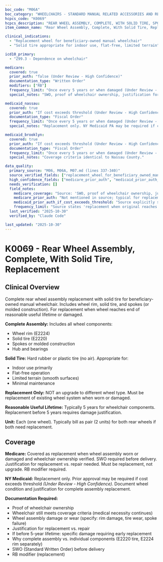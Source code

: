 ```yaml
---
boc_code: "M06A"
boc_category: "WHEELCHAIRS - STANDARD MANUAL RELATED ACCESSORIES AND REPAIRS"
hcpcs_code: "K0069"
hcpcs_description: "REAR WHEEL ASSEMBLY, COMPLETE, WITH SOLID TIRE, SPOKES OR MOLDED, REPLACEMENT ONLY, EACH"
item_common_name: "Rear Wheel Assembly, Complete, With Solid Tire, Replacement"

clinical_indications:
  - "Replacement wheel for beneficiary-owned manual wheelchair"
  - "Solid tire appropriate for indoor use, flat-free, limited terrain"

icd10_primary:
  - "Z99.3 - Dependence on wheelchair"

medicare:
  covered: true
  prior_auth: "false (Under Review - High Confidence)"
  documentation_type: "Written Order"
  modifiers: ["RB"]
  frequency_limit: "Once every 5 years or when damaged (Under Review - High Confidence)"
  special_notes: "SWO, proof of wheelchair ownership, justification for replacement vs. repair. Must be replacement only (not upgrade). Billed per each. Includes rim, tire, spokes. Replacement when original reaches 5-year lifetime or damaged. Includes E2220, E2224 components."

medicaid_nassau:
  covered: true
  prior_auth: "If cost exceeds threshold (Under Review - High Confidence)"
  documentation_type: "Fiscal Order"
  frequency_limit: "Once every 5 years or when damaged (Under Review - High Confidence)"
  special_notes: "Replacement only. NY Medicaid PA may be required if cost exceeds threshold."

medicaid_brooklyn:
  covered: true
  prior_auth: "If cost exceeds threshold (Under Review - High Confidence)"
  documentation_type: "Fiscal Order"
  frequency_limit: "Once every 5 years or when damaged (Under Review - High Confidence)"
  special_notes: "Coverage criteria identical to Nassau County."

data_quality:
  primary_source: "M06, M06A, M07.md (lines 337-340)"
  source_verified_fields: ["replacement_wheel_for_beneficiary_owned_manual_wheelchair", "solid_tire_for_indoor_flat_free", "swo_proof_of_ownership_required", "replacement_only_not_upgrade", "billed_per_each", "includes_rim_tire_spokes", "includes_e2220_e2224"]
  high_confidence_fields: ["medicare_prior_auth", "medicaid_prior_auth_if_cost_exceeds_threshold", "frequency_limit"]
  needs_verification: []
  field_notes:
    medicare_coverage: "Source: 'SWO, proof of wheelchair ownership, justification for replacement vs. repair; must be replacement only (not upgrade); billed per each; includes rim, tire, spokes; replacement when original reaches 5-year lifetime or damaged; includes E2220, E2224 components.' Explicitly states REPLACEMENT ONLY wheel assembly with 5-year reasonable useful lifetime."
    medicare_prior_auth: "Not mentioned in source; typical for replacement wheel assemblies to not require PA. Inferred from absence in source and standard replacement parts pattern."
    medicaid_prior_auth_if_cost_exceeds_threshold: "Source explicitly states 'NY Medicaid PA may be required if cost exceeds threshold' - PA required only when replacement cost exceeds NY Medicaid's predefined cost threshold for prior authorization."
    frequency_limit: "Source states 'replacement when original reaches 5-year lifetime or damaged' - inferred 5-year reasonable useful lifetime with early replacement allowed when damaged beyond repair."
  last_verified: "2025-10-30"
  verified_by: "Claude Code"

last_updated: "2025-10-30"
---
```


# K0069 - Rear Wheel Assembly, Complete, With Solid Tire, Replacement

## Clinical Overview

Complete rear wheel assembly replacement with solid tire for beneficiary-owned manual wheelchair. Includes wheel rim, solid tire, and spokes (or molded construction). For replacement when wheel reaches end of reasonable useful lifetime or damaged.

**Complete Assembly:** Includes all wheel components:
- Wheel rim (E2224)
- Solid tire (E2220)
- Spokes or molded construction
- Hub and bearings

**Solid Tire:** Hard rubber or plastic tire (no air). Appropriate for:
- Indoor use primarily
- Flat-free operation
- Limited terrain (smooth surfaces)
- Minimal maintenance

**Replacement Only:** NOT an upgrade to different wheel type. Must be replacement of existing wheel system when worn or damaged.

**Reasonable Useful Lifetime:** Typically 5 years for wheelchair components. Replacement before 5 years requires damage justification.

**Unit:** Each (one wheel). Typically bill as pair (2 units) for both rear wheels if both need replacement.

## Coverage

**Medicare:** Covered as replacement when wheel assembly worn or damaged and wheelchair ownership verified. SWO required before delivery. Justification for replacement vs. repair needed. Must be replacement, not upgrade. RB modifier required.

**NY Medicaid:** Replacement only. Prior approval may be required if cost exceeds threshold *(Under Review - High Confidence)*. Document wheel condition and justification for complete assembly replacement.

**Documentation Required:**
- Proof of wheelchair ownership
- Wheelchair still meets coverage criteria (medical necessity continues)
- Wheel assembly damage or wear (specify: rim damage, tire wear, spoke failure)
- Justification for replacement vs. repair
- If before 5-year lifetime: specific damage requiring early replacement
- Why complete assembly vs. individual components (E2220 tire, E2224 rim separately)
- SWO (Standard Written Order) before delivery
- RB modifier (replacement)
